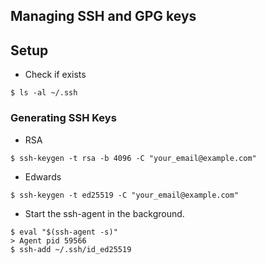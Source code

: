 ## Managing SSH and GPG keys

## Setup
- Check if exists
```
$ ls -al ~/.ssh
```

### Generating SSH Keys
- RSA
```
$ ssh-keygen -t rsa -b 4096 -C "your_email@example.com"
```
- Edwards
```
$ ssh-keygen -t ed25519 -C "your_email@example.com"
```

- Start the ssh-agent in the background.
```
$ eval "$(ssh-agent -s)"
> Agent pid 59566
$ ssh-add ~/.ssh/id_ed25519

```